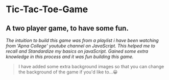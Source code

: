 # Tic-Tac-Toe-Game
## A two player game, to have some fun.
*The intuition to build this game was from a playlist i have been watching from 'Apna College' youtube channel on JavaScript. This helped me to recall and Standardize my basics on javaScript. Gained some extra knowledge in this process and it was fun building this game.*  
> I have added some extra background images so that you can change the background of the game if you'd like to...😀
